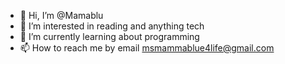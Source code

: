 - 👋 Hi, I’m @Mamablu
- 👀 I’m interested in reading and anything tech
- 🌱 I’m currently learning about programming 
- 📫 How to reach me by email msmammablue4life@gmail.com 


<!---
Mamablu/Mamablu is a ✨ special ✨ repository because its `README.md` (this file) appears on your GitHub profile.
You can click the Preview link to take a look at your changes.
--->
